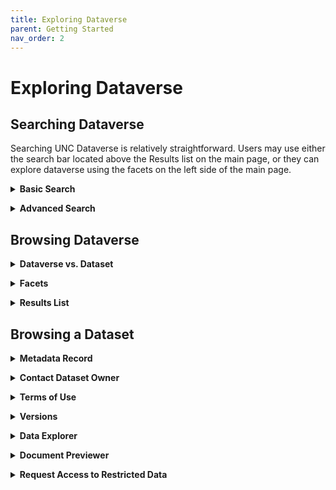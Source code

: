 ```yaml
---
title: Exploring Dataverse
parent: Getting Started
nav_order: 2
---
```

<script src="https://unpkg.com/vanilla-back-to-top@7.2.1/dist/vanilla-back-to-top.min.js"></script>
<script>addBackToTop({
  diameter: 56,
  backgroundColor: 'rgb(75, 156, 211)',
  textColor: '#fff'
})</script>

# Exploring Dataverse

## Searching Dataverse

Searching UNC Dataverse is relatively straightforward. Users may use either the search bar located above the Results list on the main page, or they can explore dataverse using the facets on the left side of the main page.

<details>
  <summary><strong>Basic Search</strong></summary><br>
   <img src="https://agooch.github.io/testsite/assets/images/searchgif2.gif"> 
  <p></p>
  UNC Dataverse offers a search bar to help users locate data or research projects of interest. The bar is just above the Results list and functions like a typical search bar. Simply enter the keywords describing the type(s) of data you are looking for and click ‘Find’. 
</details>
<p></p>

<details>
  <summary><strong>Advanced Search</strong></summary><br>
  If the basic search bar is not providing specific search results, we recommend using the advanced search to narrow the list down. The advanced search allows users to search across individual metadata fields for relevant results at the Dataverse, Dataset, and File-level. 
  <p></p>
  To get started, click ‘Advanced Search’ beside the search bar on the main UNC Dataverse landing page. You will be redirected to a new search page.
  <p></p>
  <img src="https://agooch.github.io/testsite/assets/images/advancedsearch1.png">
  <p></p>
  From here you can decide to search across Dataverse, Datasets, or individual Files. Simply scroll to the section you wish to search through and then identify the field(s) you want to enter keywords into. 
  <p></p>
  <img src="https://agooch.github.io/testsite/assets/images/advancedsearchgif1.gif">
  <p></p>
  Once you’ve entered as many keywords as needed, click ‘Find’. Your results will load in a new UNC Dataverse page. 
  <p></p>
  If your search provides 0 results, we recommend removing a keyword or checking your spelling for any typos. 

</details>
<p></p>

## Browsing Dataverse

<details>
  <summary><strong>Dataverse vs. Dataset</strong></summary><br>
  A dataverse is a collection that can hold datasets as well as other dataverse collections. You can think of it as a container as depicted below.
  <p></p>
   <img src="https://agooch.github.io/testsite/assets/images/containerimage.png">
  <p></p>
  This permits users to organize their research in various ways.
  <p></p>
  You can search at the Dataverse level or filter down to the Dataset or File level by using the checkbox options on the far left of the UNC Dataverse page.

</details>
<p></p>

<details>
  <summary><strong>Facets</strong></summary><br>
  Facets are specific terms used to narrow down the results in the UNC Dataverse results list. You can find them on the far left of both the UNC Dataverse main page, but also within dataverses housed under UNC Dataverse. Clicking on a facet will only show those results related to the selected facet.
  <p></p>
  To remove the facet from your search, navigate to the top of the results list and click the ‘x’ beside the facet label.
  <p></p>
  <img src="https://agooch.github.io/testsite/assets/images/FacetRemove.png">
  
</details>
<p></p>

<details>
  <summary><strong>Results List</strong></summary><br>
  The results list is in the middle of the UNC Dataverse main page. This list will update every time you perform a search or select a facet. You can sort the list by clicking on the Sort button to the right.
  <p></p>
  <img src="https://agooch.github.io/testsite/assets/images/sortresults.png">
  <p></p>
  You will only see published Dataverses, Datasets, and Files in the results list. If you are the Admin, Curator, or Contributor of an unpublished draft Dataverse or Dataset, you may also see them in the results list. 
</details>
<p></p>

## Browsing a Dataset

<details>
  <summary><strong>Metadata Record</strong></summary><br>
  Descriptive text about this section of your user dashboard in Dataverse.  
</details>
<p></p>

<details>
  <summary><strong>Contact Dataset Owner</strong></summary><br>
  Descriptive text about this section of your user dashboard in Dataverse.  
</details>
<p></p>

<details>
  <summary><strong>Terms of Use</strong></summary><br>
  Descriptive text about this section of your user dashboard in Dataverse.  
</details>
<p></p>

<details>
  <summary><strong>Versions</strong></summary><br>
  Descriptive text about this section of your user dashboard in Dataverse.  
</details>
<p></p>

<details>
  <summary><strong>Data Explorer</strong></summary><br>
  Descriptive text about this section of your user dashboard in Dataverse.  
</details>
<p></p>

<details>
  <summary><strong>Document Previewer</strong></summary><br>
  Descriptive text about this section of your user dashboard in Dataverse.  
</details>
<p></p>

<details>
  <summary><strong>Request Access to Restricted Data</strong></summary><br>
  Descriptive text about this section of your user dashboard in Dataverse.  
</details>
<p></p>
